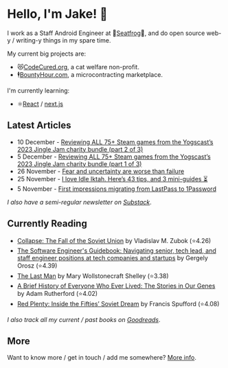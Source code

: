 # Hello, I'm Jake! 👋

I work as a Staff Android Engineer at 🐸[Seatfrog](https://seatfrog.com/)🐸, and do open source web-y / writing-y things in my spare time. 

My current big projects are:
* 😻[CodeCured.org](https://codecured.org), a cat welfare non-profit.
* 🕴️[BountyHour.com](https://bountyhour.com), a microcontracting marketplace.

I'm currently learning:
* ⚛️[React](https://react.dev/) / [next.js](https://nextjs.org/)

## Latest Articles
<!-- feed start -->
- 10 December - [Reviewing ALL 75+ Steam games from the Yogscast’s 2023 Jingle Jam charity bundle (part 2 of 3)](http://jakelee.co.uk/reviewing-every-jingle-jam-2023-game-2/)
- 5 December - [Reviewing ALL 75+ Steam games from the Yogscast’s 2023 Jingle Jam charity bundle (part 1 of 3)](http://jakelee.co.uk/reviewing-every-jingle-jam-2023-game/)
- 26 November - [Fear and uncertainty are worse than failure](http://fragments.jakelee.co.uk/uncertainty-is-fear/)
- 25 November - [I love Idle Iktah. Here’s 43 tips, and 3 mini-guides ⏳](http://jakelee.co.uk/idle-iktah-tips-faqs-and-endgame-guides/)
- 5 November - [First impressions migrating from LastPass to 1Password](http://blog.jakelee.co.uk/1password-migration/)
<!-- feed end -->
*I also have a semi-regular newsletter on [Substack](https://jakeweeklee.substack.com)*.

## Currently Reading
<!-- GOODREADS-LIST:START -->
- [Collapse: The Fall of the Soviet Union](https://www.goodreads.com/review/show/4630812022?utm_medium=api&utm_source=rss) by Vladislav M. Zubok (⭐️4.26)
- [The Software Engineer's Guidebook: Navigating senior, tech lead, and staff engineer positions at tech companies and startups](https://www.goodreads.com/review/show/5980719969?utm_medium=api&utm_source=rss) by Gergely  Orosz (⭐️4.39)
- [The Last Man](https://www.goodreads.com/review/show/5625209475?utm_medium=api&utm_source=rss) by Mary Wollstonecraft Shelley (⭐️3.38)
- [A Brief History of Everyone Who Ever Lived: The Stories in Our Genes](https://www.goodreads.com/review/show/5590902774?utm_medium=api&utm_source=rss) by Adam Rutherford (⭐️4.02)
- [Red Plenty: Inside the Fifties’ Soviet Dream](https://www.goodreads.com/review/show/5658792150?utm_medium=api&utm_source=rss) by Francis Spufford (⭐️4.08)
<!-- GOODREADS-LIST:END -->
*I also track all my current / past books on [Goodreads](https://goodreads.com/jakesteam)*.

## More

Want to know more / get in touch / add me somewhere? [More info](https://jakelee.co.uk/about/).
